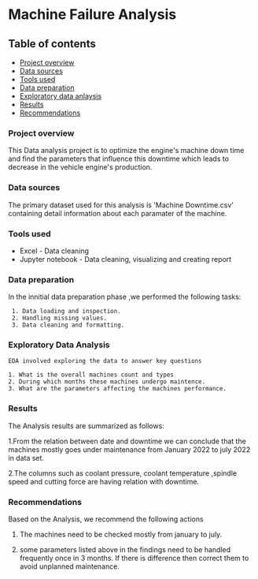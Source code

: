 # Machine Failure Analysis

## Table of contents

- [Project overview](#project-overview)
- [Data sources](#data-sources)
- [Tools used](#tools-used)
- [Data preparation](#data-preparation)
- [Exploratory data anlaysis](#exploratory-data-analysis)
- [Results](#results)
- [Recommendations](#recommendations)

### Project overview
 This Data analysis project is to optimize the engine's machine down time and find the parameters that influence this downtime which leads to decrease in the vehicle engine's production.

### Data sources
 The primary dataset used for this analysis is 'Machine Downtime.csv' containing detail information about each paramater of the machine. 

### Tools used
 - Excel - Data cleaning
 - Jupyter notebook  - Data cleaning, visualizing and creating report
    
### Data preparation

  In the innitial data preparation phase ,we performed the following tasks:
  
     1. Data loading and inspection.
     2. Handling missing values.
     3. Data cleaning and formatting.         

### Exploratory Data Analysis
    EDA involved exploring the data to answer key questions

    1. What is the overall machines count and types
    2. During which months these machines undergo maintence.
    3. What are the parameters affecting the machines performance.

### Results

The Analysis results are summarized as follows:

1.From the relation between date and downtime we can conclude that the machines mostly goes under maintenance from January 2022 to july 2022 in data set.

2.The columns such as coolant pressure, coolant temperature ,spindle speed and cutting force are having relation with downtime.

### Recommendations

Based on the Analysis, we recommend the following actions

1. The machines need to be checked mostly from january to july.
  
2. some parameters listed above in the findings need to be handled frequently once in 3 months. If there is difference then correct them to avoid unplanned maintenance.




    

